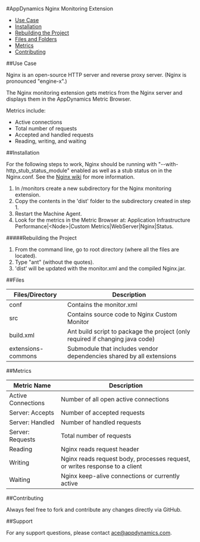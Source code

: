 #AppDynamics Nginx Monitoring Extension

* [Use Case](#use-case)
* [Installation](#installation)
* [Rebuilding the Project](#Rebuilding-the-project)
* [Files and Folders](#files-and-folders)
* [Metrics](#metrics)
* [Contributing](#contributing)

##Use Case

Nginx is an open-source HTTP server and reverse proxy server. (Nginx is pronounced "engine-x".)

The Nginx monitoring extension gets metrics from the Nginx server and displays them in the AppDynamics Metric Browser.

Metrics include:
* Active connections
* Total number of requests
* Accepted and handled requests
* Reading, writing, and waiting


##Installation

For the following steps to work, Nginx should be running with &quot;--with-http_stub_status_module&quot; enabled as well as a stub status on in the Nginx.conf. 
See the <a href="http://wiki.Nginx.org/HttpStubStatusModule">Nginx wiki</a> for more information</td>.


1. In <machine-agent-home>/monitors create a new subdirectory for the Nginx monitoring extension.   
2. Copy the contents in the 'dist' folder to the subdirectory created in step 1.  
3. Restart the Machine Agent.  
4. Look for the metrics in the Metric Browser at: Application Infrastructure Performance|\<Node\>|Custom Metrics|WebServer|Nginx|Status.

#####Rebuilding the Project

1. From the command line, go to root directory (where all the files are located).
2. Type "ant" (without the quotes).  
3. 'dist' will be updated with the monitor.xml and the compiled Nginx.jar.

##Files 

|Files/Directory | Description |
| --- | --- |
|conf | Contains the monitor.xml |
|src | Contains source code to Nginx Custom Monitor|
|build.xml | Ant build script to package the project (only required if changing java code) |
|extensions-commons | Submodule that includes vendor dependencies shared by all extensions|

##Metrics

| Metric Name | Description |
| --- | --- |
| Active Connections | Number of all open active connections |
| Server: Accepts | Number of accepted requests |
| Server: Handled | Number of handled requests |
| Server: Requests | Total number of requests  |
| Reading | Nginx reads request header  |
| Writing | Nginx reads request body, processes request, or writes response to a client  |
| Waiting | Nginx keep-alive connections or currently active |
  

##Contributing

Always feel free to fork and contribute any changes directly via GitHub.


##Support

For any support questions, please contact ace@appdynamics.com.
